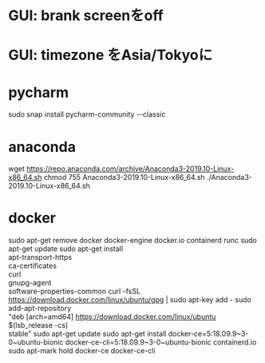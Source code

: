 # GUI: brank screenをoff
# GUI: timezone をAsia/Tokyoに

# pycharm
sudo snap install pycharm-community --classic

# anaconda
wget https://repo.anaconda.com/archive/Anaconda3-2019.10-Linux-x86_64.sh
chmod 755 Anaconda3-2019.10-Linux-x86_64.sh
./Anaconda3-2019.10-Linux-x86_64.sh

# docker
sudo apt-get remove docker docker-engine docker.io containerd runc
sudo apt-get update
sudo apt-get install \
    apt-transport-https \
    ca-certificates \
    curl \
    gnupg-agent \
    software-properties-common
curl -fsSL https://download.docker.com/linux/ubuntu/gpg | sudo apt-key add -
sudo add-apt-repository \
   "deb [arch=amd64] https://download.docker.com/linux/ubuntu \
   $(lsb_release -cs) \
   stable"
sudo apt-get update
sudo apt-get install docker-ce=5:18.09.9~3-0~ubuntu-bionic docker-ce-cli=5:18.09.9~3-0~ubuntu-bionic containerd.io
sudo apt-mark hold docker-ce docker-ce-cli
